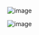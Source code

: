 ![image](https://user-images.githubusercontent.com/120782725/227763439-fb108c53-9393-4cb6-baac-1c060f4270d1.png)

![image](https://user-images.githubusercontent.com/120782725/227763509-63f8856a-313c-4773-8a99-b3c5e580d53d.png)

